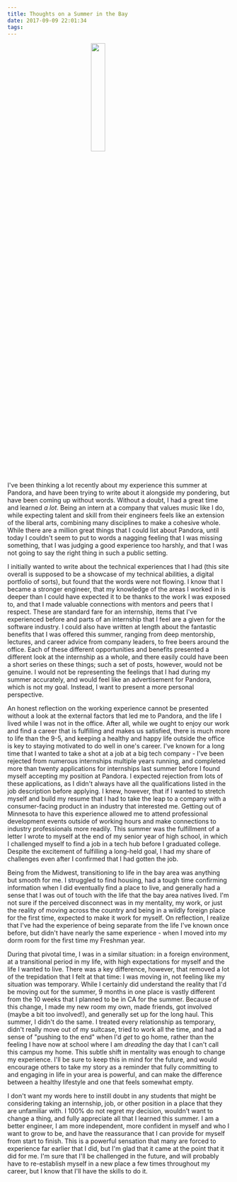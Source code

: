 ```yaml
---
title: Thoughts on a Summer in the Bay
date: 2017-09-09 22:01:34
tags:
---
```


<img style="display: block; margin: auto; width: 25%;" src="pandoraLogo.png" />

I've been thinking a lot recently about my experience this summer at Pandora, and have been trying to write about it alongside my pondering, but have been coming up without words. Without a doubt, I had a great time and learned _a lot_. Being an intern at a company that values music like I do, while expecting talent and skill from their engineers feels like an extension of the liberal arts, combining many disciplines to make a cohesive whole. While there are a million great things that I could list about Pandora, until today I couldn't seem to put to words a nagging feeling that I was missing something, that I was judging a good experience too harshly, and that I was not going to say the right thing in such a public setting.

I initially wanted to write about the technical experiences that I had (this site overall is supposed to be a showcase of my technical abilities, a digital portfolio of sorts), but found that the words were not flowing. I know that I became a stronger engineer, that my knowledge of the areas I worked in is deeper than I could have expected it to be thanks to the work I was exposed to, and that I made valuable connections with mentors and peers that I respect. These are standard fare for an internship, items that I've experienced before and parts of an internship that I feel are a given for the software industry. I could also have written at length about the fantastic benefits that I was offered this summer, ranging from deep mentorship, lectures, and career advice from company leaders, to free beers around the office. Each of these different opportunities and benefits presented a different look at the internship as a whole, and there easily could have been a short series on these things; such a set of posts, however, would not be genuine. I would not be representing the feelings that I had during my summer accurately, and would feel like an advertisement for Pandora, which is not my goal. Instead, I want to present a more personal perspective.

An honest reflection on the working experience cannot be presented without a look at the external factors that led me to Pandora, and the life I lived while I was not in the office. After all, while we ought to enjoy our work and find a career that is fulfilling and makes us satisfied, there is much more to life than the 9-5, and keeping a healthy and happy life outside the office is key to staying motivated to do well in one's career. I've known for a long time that I wanted to take a shot at a job at a big tech company - I've been rejected from numerous internships multiple years running, and completed more than twenty applications for internships last summer before I found myself accepting my position at Pandora. I expected rejection from lots of these applications, as I didn't always have all the qualifications listed in the job description before applying. I knew, however, that if I wanted to stretch myself and build my resume that I had to take the leap to a company with a consumer-facing product in an industry that interested me. Getting out of Minnesota to have this experience allowed me to attend professional development events outside of working hours and make connections to industry professionals more readily. This summer was the fulfillment of a letter I wrote to myself at the end of my senior year of high school, in which I challenged myself to find a job in a tech hub before I graduated college. Despite the excitement of fulfilling a long-held goal, I had my share of challenges even after I confirmed that I had gotten the job. 

Being from the Midwest, transitioning to life in the bay area was anything but smooth for me. I struggled to find housing, had a tough time confirming information when I did eventually find a place to live, and generally had a sense that I was out of touch with the life that the bay area natives lived. I'm not sure if the perceived disconnect was in my mentality, my work, or just the reality of moving across the country and being in a wildly foreign place for the first time, expected to make it work for myself. On reflection, I realize that I've had the experience of being separate from the life I've known once before, but didn't have nearly the same experience - when I moved into my dorm room for the first time my Freshman year. 

During that pivotal time, I was in a similar situation: in a foreign environment, at a transitional period in my life, with high expectations for myself and the life I wanted to live. There was a key difference, however, that removed a lot of the trepidation that I felt at that time: I was moving in, not feeling like my situation was temporary. While I certainly did understand the reality that I'd be moving out for the summer, 9 months in one place is vastly different from the 10 weeks that I planned to be in CA for the summer. Because of this change, I made my new room my own, made friends, got involved (maybe a bit too involved!), and generally set up for the long haul. This summer, I didn't do the same. I treated every relationship as temporary, didn't really move out of my suitcase, tried to work all the time, and had a sense of "pushing to the end" when I'd _get_ to go home, rather than the feeling I have now at school where I am _dreading_ the day that I can't call this campus my home. This subtle shift in mentality was enough to change my experience. I'll be sure to keep this in mind for the future, and would encourage others to take my story as a reminder that fully committing to and engaging in life in your area is powerful, and can make the difference between a healthy lifestyle and one that feels somewhat empty.

I don't want my words here to instill doubt in any students that might be considering taking an internship, job, or other position in a place that they are unfamiliar with. I 100% do not regret my decision, wouldn't want to change a thing, and fully appreciate all that I learned this summer. I am a better engineer, I am more independent, more confident in myself and who I want to grow to be, and have the reassurance that I can provide for myself from start to finish. This is a powerful sensation that many are forced to experience far earlier that I did, but I'm glad that it came at the point that it did for me. I'm sure that I'll be challenged in the future, and will probably have to re-establish myself in a new place a few times throughout my career, but I know that I'll have the skills to do it.
